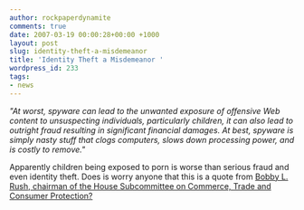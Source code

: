 ```yaml
---
author: rockpaperdynamite
comments: true
date: 2007-03-19 00:00:28+00:00 +1000
layout: post
slug: identity-theft-a-misdemeanor
title: 'Identity Theft a Misdemeanor '
wordpress_id: 233
tags:
- news
---
```


_"At worst, spyware can lead to the unwanted exposure of offensive Web content to unsuspecting individuals, particularly children, it can also lead to outright fraud resulting in significant financial damages. At best, spyware is simply nasty stuff that clogs computers, slows down processing power, and is costly to remove."_

Apparently children being exposed to porn is worse than serious fraud and even identity theft. Does is worry anyone that this is a quote from  [Bobby L. Rush, chairman of the House Subcommittee on Commerce, Trade and Consumer Protection?](http://www.theregister.co.uk/2007/03/18/anti_spyware_bill/)
